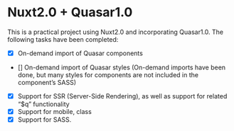 # Nuxt2.0 + Quasar1.0
This is a practical project using Nuxt2.0 and incorporating Quasar1.0. The following tasks have been completed:

- [x] On-demand import of Quasar components
- [] On-demand import of Quasar styles (On-demand imports have been done, but many styles for components are not included in the component’s SASS)
- [x] Support for SSR (Server-Side Rendering), as well as support for related “$q” functionality
- [x] Support for mobile, class
- [x] Support for SASS.